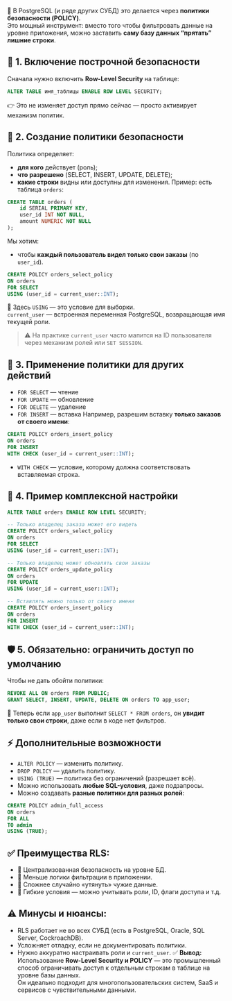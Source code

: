 📌 В PostgreSQL (и ряде других СУБД) это делается через **политики безопасности (POLICY)**.  
Это мощный инструмент: вместо того чтобы фильтровать данные на уровне приложения, можно заставить **саму базу данных “прятать” лишние строки**.
## 🧱 1. Включение построчной безопасности
Сначала нужно включить **Row-Level Security** на таблице:
```sql
ALTER TABLE имя_таблицы ENABLE ROW LEVEL SECURITY;
```
👉 Это не изменяет доступ прямо сейчас — просто активирует механизм политик.
## 🧭 2. Создание политики безопасности
Политика определяет:
- **для кого** действует (роль);
- **что разрешено** (SELECT, INSERT, UPDATE, DELETE);
- **какие строки** видны или доступны для изменения.
Пример: есть таблица `orders`:
```sql
CREATE TABLE orders (
    id SERIAL PRIMARY KEY,
    user_id INT NOT NULL,
    amount NUMERIC NOT NULL
);
```
Мы хотим:
- чтобы **каждый пользователь видел только свои заказы** (по `user_id`).
```sql
CREATE POLICY orders_select_policy
ON orders
FOR SELECT
USING (user_id = current_user::INT);
```
📌 Здесь `USING` — это условие для выборки.  
`current_user` — встроенная переменная PostgreSQL, возвращающая имя текущей роли.
> ⚠️ На практике `current_user` часто мапится на ID пользователя через механизм ролей или `SET SESSION`.
## 🧾 3. Применение политики для других действий
- `FOR SELECT` — чтение
- `FOR UPDATE` — обновление
- `FOR DELETE` — удаление
- `FOR INSERT` — вставка
Например, разрешим вставку **только заказов от своего имени**:
```sql
CREATE POLICY orders_insert_policy
ON orders
FOR INSERT
WITH CHECK (user_id = current_user::INT);
```
- `WITH CHECK` — условие, которому должна соответствовать вставляемая строка.
## 🧰 4. Пример комплексной настройки
```sql
ALTER TABLE orders ENABLE ROW LEVEL SECURITY;

-- Только владелец заказа может его видеть
CREATE POLICY orders_select_policy
ON orders
FOR SELECT
USING (user_id = current_user::INT);

-- Только владелец может обновлять свои заказы
CREATE POLICY orders_update_policy
ON orders
FOR UPDATE
USING (user_id = current_user::INT);

-- Вставлять можно только от своего имени
CREATE POLICY orders_insert_policy
ON orders
FOR INSERT
WITH CHECK (user_id = current_user::INT);
```
## 🛡️ 5. Обязательно: ограничить доступ по умолчанию
Чтобы не дать обойти политики:
```sql
REVOKE ALL ON orders FROM PUBLIC;
GRANT SELECT, INSERT, UPDATE, DELETE ON orders TO app_user;
```
📌 Теперь если `app_user` выполнит `SELECT * FROM orders`, он **увидит только свои строки**, даже если в коде нет фильтров.
## ⚡ Дополнительные возможности
- `ALTER POLICY` — изменить политику.
- `DROP POLICY` — удалить политику.
- `USING (TRUE)` — политика без ограничений (разрешает всё).
- Можно использовать **любые SQL-условия**, даже подзапросы.
- Можно создавать **разные политики для разных ролей**:
```sql
CREATE POLICY admin_full_access
ON orders
FOR ALL
TO admin
USING (TRUE);
```
## ✅ Преимущества RLS:
- 🔐 Централизованная безопасность на уровне БД.
- 🧹 Меньше логики фильтрации в приложении.
- 🚫 Сложнее случайно «утянуть» чужие данные.
- 🧭 Гибкие условия — можно учитывать роли, ID, флаги доступа и т.д.
## ⚠️ Минусы и нюансы:
- RLS работает не во всех СУБД (есть в PostgreSQL, Oracle, SQL Server, CockroachDB).
- Усложняет отладку, если не документировать политики.
- Нужно аккуратно настраивать роли и `current_user`.
✅ **Вывод:**  
Использование **Row-Level Security и POLICY** — это промышленный способ ограничивать доступ к отдельным строкам в таблице на уровне базы данных.  
Он идеально подходит для многопользовательских систем, SaaS и сервисов с чувствительными данными.